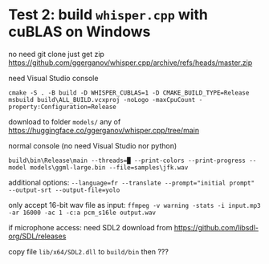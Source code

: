 # Test 2: build `whisper.cpp` with cuBLAS on Windows

no need git clone just get zip https://github.com/ggerganov/whisper.cpp/archive/refs/heads/master.zip

need Visual Studio console
```batchfile
cmake -S . -B build -D WHISPER_CUBLAS=1 -D CMAKE_BUILD_TYPE=Release
msbuild build\ALL_BUILD.vcxproj -noLogo -maxCpuCount -property:Configuration=Release
```
download to folder `models/` any of https://huggingface.co/ggerganov/whisper.cpp/tree/main

normal console (no need Visual Studio nor python)
```batchfile
build\bin\Release\main --threads=█ --print-colors --print-progress --model models\ggml-large.bin --file=samples\jfk.wav
```
additional options: `--language=fr --translate --prompt="initial prompt" --output-srt --output-file=yolo`

only accept 16-bit wav file as input: `ffmpeg -v warning -stats -i input.mp3 -ar 16000 -ac 1 -c:a pcm_s16le output.wav`

if microphone access: need SDL2
download from https://github.com/libsdl-org/SDL/releases

copy file `lib/x64/SDL2.dll` to `build/bin` then ???
